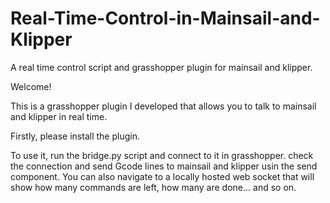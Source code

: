 # Real-Time-Control-in-Mainsail-and-Klipper
A real time control script and grasshopper plugin for mainsail and klipper.

Welcome! 

This is a grasshopper plugin I developed that allows you to talk to mainsail and klipper in real time. 

Firstly, please install the plugin. 

To use it, run the bridge.py script and connect to it in grasshopper. check the connection and send Gcode lines to mainsail and klipper usin the send component. You can also navigate to a locally hosted web socket that will
show how many commands are left, how many are done... and so on. 
